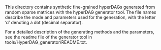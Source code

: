 This directory contains synthetic fine-grained hyperDAGs generated from random sparse matrices with the hyperDAG generator tool. The file names describe the mode and parameters used for the generation, with the letter ‘d’ denoting a dot (decimal separator).

For a detailed description of the generating methods and the parameters, see the readme file of the generator tool in tools/HyperDAG_generator/README.txt. 
